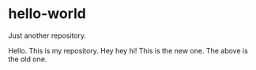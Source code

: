 # hello-world
Just another repository.

Hello. This is my repository. Hey hey hi!
This is the new one. The above is the old one.
